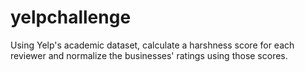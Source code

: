 # yelpchallenge
Using Yelp's academic dataset, calculate a harshness score for each reviewer and normalize the businesses' ratings using those scores.
